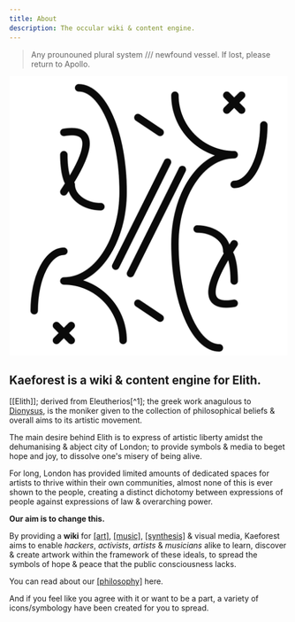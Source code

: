 ```yaml
---
title: About
description: The occular wiki & content engine.
---
```


> Any prounouned plural system /// newfound vessel. If lost, please return to Apollo.

![About Icon](/static/icons/about_icon.png)

## Kaeforest is a wiki & content engine for Elith.

[[Elith]]; derived from Eleutherios[^1]; the greek work anagulous to [Dionysus](<https://en.wikipedia.org/wiki/Dionysus>), is the moniker given to the collection of philosophical beliefs & overall aims to its artistic movement.

The main desire behind Elith is to express of artistic liberty amidst the dehumanising & abject city of London; to provide symbols & media to beget hope and joy, to dissolve one's misery of being alive.

For long, London has provided limited amounts of dedicated spaces for artists to thrive within their own communities, almost none of this is ever shown to the people, creating a distinct dichotomy between expressions of people against expressions of law & overarching power.

__Our aim is to change this.__

By providing a __wiki__ for [[art]](/art), [[music]](/audio), [[synthesis]](/audio/posts/synthesis) & visual media, Kaeforest aims to enable *hackers*, *activists*, *artists* & *musicians* alike to learn, discover & create artwork within the framework of these ideals, to spread the symbols of hope & peace that the public consciousness lacks.

You can read about our [[philosophy]](/elith) here.

And if you feel like you agree with it or want to be a part, a variety of icons/symbology have been created for you to spread.
